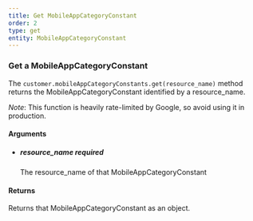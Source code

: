 ```yaml
---
title: Get MobileAppCategoryConstant 
order: 2
type: get
entity: MobileAppCategoryConstant 
---
```


### Get a MobileAppCategoryConstant 

The `customer.mobileAppCategoryConstants.get(resource_name)` method returns the MobileAppCategoryConstant identified by a resource_name. 

_Note_: This function is heavily rate-limited by Google, so avoid using it in production.


#### Arguments

- 	##### resource_name _required_
	The resource_name of that MobileAppCategoryConstant


#### Returns

Returns that MobileAppCategoryConstant as an object.
